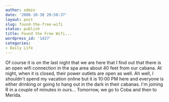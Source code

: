 ```yaml
---
author: admin
date: '2006-10-30 20:58:37'
layout: post
slug: found-the-free-wifi
status: publish
title: Found the Free Wifi...
wordpress_id: '1427'
categories:
- Daily Life
---
```


Of course it is on the last night that we are here that I find out that
there is an open wifi connection in the spa area about 40 feet from our
cabana. At night, when it is closed, their power outlets are open as
well. Ah well, I shouldn't spend my vacation online but it is 10:00 PM
here and everyone is either drinking or going to hang out in the dark in
their cabanas. I'm joining R in a couple of minutes in ours... Tomorrow,
we go to Coba and then to Merida.
